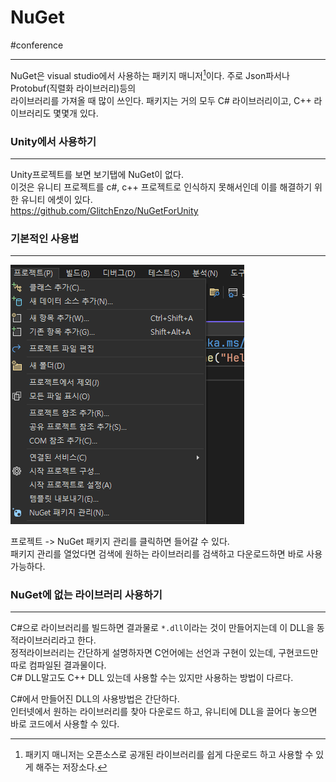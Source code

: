 # NuGet
#conference
___
NuGet은 visual studio에서 사용하는 패키지 매니저[^1]이다. 주로 Json파서나 Protobuf(직렬화 라이브러리)등의 <br>
라이브러리를 가져올 때 많이 쓰인다. 패키지는 거의 모두 C# 라이브러리이고, C++ 라이브러리도 몇몇개 있다.

### Unity에서 사용하기
---
Unity프로젝트를 보면 보기탭에 NuGet이 없다. <br>
이것은 유니티 프로젝트를 c#, c++ 프로젝트로 인식하지 못해서인데 이를 해결하기 위한 유니티 에셋이 있다. <br>
https://github.com/GlitchEnzo/NuGetForUnity

### 기본적인 사용법
---
![](./screen.png)

프로젝트 -> NuGet 패키지 관리를 클릭하면 들어갈 수 있다. <br>
패키지 관리를 열었다면 검색에 원하는 라이브러리를 검색하고 다운로드하면 바로 사용가능하다.

### NuGet에 없는 라이브러리 사용하기
---
C#으로 라이브러리를 빌드하면 결과물로 `*.dll`이라는 것이 만들어지는데 이 DLL을 동적라이브러리라고 한다. <br>
정적라이브러리는 간단하게 설명하자면 C언어에는 선언과 구현이 있는데, 구현코드만 따로 컴파일된 결과물이다. <br>
C# DLL말고도 C++ DLL 있는데 사용할 수는 있지만 사용하는 방법이 다르다.

C#에서 만들어진 DLL의 사용방법은 간단하다. <br>
인터넷에서 원하는 라이브러리를 찾아 다운로드 하고, 유니티에 DLL을 끌어다 놓으면 바로 코드에서 사용할 수 있다.


[^1]: 패키지 매니저는 오픈소스로 공개된 라이브러리를 쉽게 다운로드 하고 사용할 수 있게 해주는 저장소다.